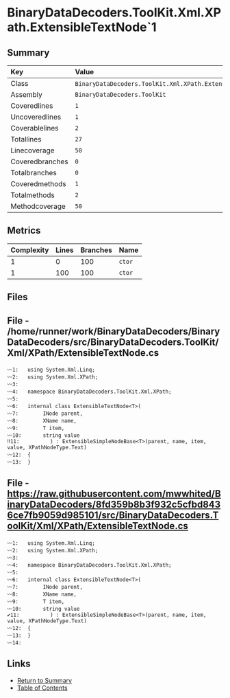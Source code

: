 ﻿# BinaryDataDecoders.ToolKit.Xml.XPath.ExtensibleTextNode`1

## Summary

| Key             | Value                                                       |
| :-------------- | :---------------------------------------------------------- |
| Class           | `BinaryDataDecoders.ToolKit.Xml.XPath.ExtensibleTextNode`1` |
| Assembly        | `BinaryDataDecoders.ToolKit`                                |
| Coveredlines    | `1`                                                         |
| Uncoveredlines  | `1`                                                         |
| Coverablelines  | `2`                                                         |
| Totallines      | `27`                                                        |
| Linecoverage    | `50`                                                        |
| Coveredbranches | `0`                                                         |
| Totalbranches   | `0`                                                         |
| Coveredmethods  | `1`                                                         |
| Totalmethods    | `2`                                                         |
| Methodcoverage  | `50`                                                        |

## Metrics

| Complexity | Lines | Branches | Name    |
| :--------- | :---- | :------- | :------ |
| 1          | 0     | 100      | `ctor`  |
| 1          | 100   | 100      | `ctor`  |

## Files

## File - /home/runner/work/BinaryDataDecoders/BinaryDataDecoders/src/BinaryDataDecoders.ToolKit/Xml/XPath/ExtensibleTextNode.cs

```CSharp
〰1:   using System.Xml.Linq;
〰2:   using System.Xml.XPath;
〰3:   
〰4:   namespace BinaryDataDecoders.ToolKit.Xml.XPath;
〰5:   
〰6:   internal class ExtensibleTextNode<T>(
〰7:        INode parent,
〰8:        XName name,
〰9:        T item,
〰10:       string value
‼11:          ) : ExtensibleSimpleNodeBase<T>(parent, name, item, value, XPathNodeType.Text)
〰12:  {
〰13:  }
```

## File - https://raw.githubusercontent.com/mwwhited/BinaryDataDecoders/8fd359b8b3f932c5cfbd8436ce7fb9059d985101/src/BinaryDataDecoders.ToolKit/Xml/XPath/ExtensibleTextNode.cs

```CSharp
〰1:   using System.Xml.Linq;
〰2:   using System.Xml.XPath;
〰3:   
〰4:   namespace BinaryDataDecoders.ToolKit.Xml.XPath;
〰5:   
〰6:   internal class ExtensibleTextNode<T>(
〰7:        INode parent,
〰8:        XName name,
〰9:        T item,
〰10:       string value
✔11:          ) : ExtensibleSimpleNodeBase<T>(parent, name, item, value, XPathNodeType.Text)
〰12:  {
〰13:  }
〰14:  
```

## Links

* [Return to Summary](Summary.md)
* [Table of Contents](../TOC.md)

